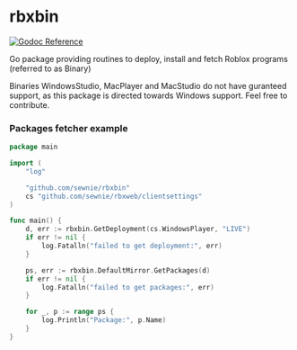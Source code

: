 # rbxbin
[pkg.go.dev]:     https://pkg.go.dev/github.com/sewnie/rbxbin
[pkg.go.dev_img]: https://img.shields.io/badge/%E2%80%8B-reference-007d9c?logo=go&logoColor=white&style=flat-square

[![Godoc Reference][pkg.go.dev_img]][pkg.go.dev]

Go package providing routines to deploy, install and fetch Roblox programs (referred to as Binary)

Binaries WindowsStudio, MacPlayer and MacStudio do not have guranteed support, as this package
is directed towards Windows support. Feel free to contribute.

### Packages fetcher example

```go
package main

import (
	"log"

	"github.com/sewnie/rbxbin"
	cs "github.com/sewnie/rbxweb/clientsettings"
)

func main() {
	d, err := rbxbin.GetDeployment(cs.WindowsPlayer, "LIVE")
	if err != nil {
		log.Fatalln("failed to get deployment:", err)
	}

	ps, err := rbxbin.DefaultMirror.GetPackages(d)
	if err != nil {
		log.Fatalln("failed to get packages:", err)
	}

	for _, p := range ps {
		log.Println("Package:", p.Name)
	}
}
```
